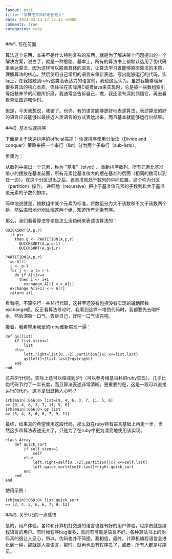 ```yaml
---
layout: post
title: "学算法并非和语言无关"
date: 2014-02-14 17:35:43 +0800
comments: true
categories: ruby
---
```

###1. 写在前面

算法这个东西，本来不是什么特别复杂的东西，就是为了解决某个问题提出的一个解决方案，说白了，就是一种思路。基本上，所有的算法书上都默认选用了伪代码来表达算法，因为这样可以脱离具体的语言，让算法学习者能够直面算法的本质，理解算法的核心，然后使用自己常用的语言来重新表达，写出能够运行的代码。实际上，在我接触到ruby这类高表达力的语言前，我也这么认为。虽然我能够理解很多算法的核心本质，但往往在实际用C或者java来实现时，总是被一些数组索引等细枝末节的问题所折磨，我通常会告诉自己，嗷，我还没有深刻领悟它，再去看看算法图述和伪码。

但是，今天我想说，我错了。也许，有的语言能够更好地表述算法，表述算法的好的语言应该能够以最接近人类语言的方式表达出来，而且基本就能够运行出结果。

###2. 基本快速排序

下面是关于快速排序的official描述：
快速排序使用分治法（Divide and conquer）策略来把一个串行（list）分为两个子串行（sub-lists）。

步骤为：

从数列中挑出一个元素，称为 "基准"（pivot），
重新排序数列，所有元素比基准值小的摆放在基准前面，所有元素比基准值大的摆在基准的后面（相同的数可以到任一边）。在这个分区退出之后，该基准就处于数列的中间位置。这个称为分区（partition）操作。
递归地（recursive）把小于基准值元素的子数列和大于基准值元素的子数列排序。

简单地说就是，按数组中某个元素为标准，将数组分为大于该数和不大于该数两个组，然后递归地分别处理这两个组，知道所有元素有序。

那么，我们看看算法导论是怎么用伪码来表述该算法的：

	QUICKSORT(A,p,r)
	  if p<r
	    then q <- PARTITION(A,p,r)
	      QUICKSORT(A,p,q-1)
	      QUICKSORT(A,q+1,r)
	
	PARTITION(A,p,r)
	  x<-A[r]
	  i <- p-1
	  for j <- p to r-1
	    do if A[j]<=x
	      then i <- i+1
	        exchange A[i] <-> A[j]
	  exchange A[i+1] <-> A[r]
	  return i+1

看看吧，不算空行一共14行代码，这甚至还没有包括没有实现的辅助函数exchange呢。反正看算法导论时，我看到这样一堆伪代码时，我都要先去喝杯水，然后深吸一口气，告诉自己，好吧一口气读完吧。

接着，我希望用我爱的ruby重新实现一遍：

	def qs(list)
		if list.size<=1
			list
		else
			left,right=list[0..-2].partition{|x| x<=list.last}
			qs(left)+[list.last]+qs(right)
		end
	end

总共8行代码，实际上还可以缩减到5行（可以参考维基百科的ruby实现）。几乎比伪代码节约了一半长度，而且算法表述非常清晰。更重要的是，这是一段可以直接运行的代码，这不是很鼓舞人心吗？

	irb(main):056:0> list=[9, 4, 6, 3, 7, 11, 5, 6]
	=> [9, 4, 6, 3, 7, 11, 5, 6]
	irb(main):066:0> qs list
	=> [3, 4, 5, 6, 6, 7, 9, 11]


最终，如果真的希望使用这段代码，那么就在ruby特有语言基础上再走一步，当然这步和算法表述无关了，只是为了在ruby中更为漂亮地使用该实现。

	class Array
		def quick_sort
			if self.size<=1
				self
			else
				left,right=self[0..-2].partition{|x| x<=self.last}
				left.quick_sort+[self.last]+right.quick_sort
			end
		end
	end

使用示例：

	irb(main):069:0> list.quick_sort
	=> [3, 4, 5, 6, 6, 7, 9, 11]

###3. 关于UE的一点感悟

是的，用户体验。各种和计算机打交道的语言也要有好的用户体验，程序员就是编程语言的用户。有时候程序bug很多，真的有可能是语言不好。各种算法书上的伪码真的很让人恶心，所以，伪码也并不简捷。我相信，最终，计算机编程语言会进化到一种，那就是人类语言，那时，就再也没有程序员了，或者，所有人都是程序员。

